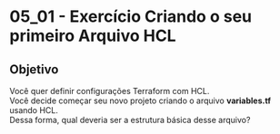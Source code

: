 # 05_01 - Exercício Criando o seu primeiro Arquivo HCL

## Objetivo
Você quer definir configurações Terraform com HCL.  
Você decide começar seu novo projeto criando o arquivo **variables.tf** usando HCL.  
Dessa forma, qual deveria ser a estrutura básica desse arquivo?  
